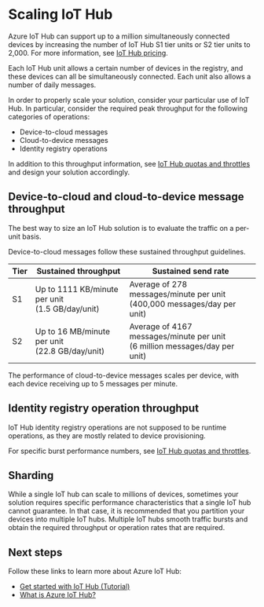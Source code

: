 <properties
 pageTitle="Azure IoT Hub scaling | Microsoft Azure"
 description="Describes how to scale Azure IoT Hub."
 services="iot-hub"
 documentationCenter=""
 authors="fsautomata"
 manager="timlt"
 editor=""/>

<tags
 ms.service="iot-hub"
 ms.devlang="na"
 ms.topic="article"
 ms.tgt_pltfrm="na"
 ms.workload="na"
 ms.date="01/20/2016"
 ms.author="elioda"/>

# Scaling IoT Hub
Azure IoT Hub can support up to a million simultaneously connected devices by increasing the number of IoT Hub S1 tier units or S2 tier units to 2,000. For more information, see [IoT Hub pricing](https://azure.microsoft.com/pricing/details/iot-hub).

Each IoT Hub unit allows a certain number of devices in the registry, and these devices can all be simultaneously connected. Each unit also allows a number of daily messages.

In order to properly scale your solution, consider your particular use of IoT Hub. In particular, consider the required peak throughput for the following categories of operations:

* Device-to-cloud messages
* Cloud-to-device messages
* Identity registry operations

In addition to this throughput information, see [IoT Hub quotas and throttles](iot-hub-devguide.md#throttling) and design your solution accordingly.

## Device-to-cloud and cloud-to-device message throughput
The best way to size an IoT Hub solution is to evaluate the traffic on a per-unit basis.

Device-to-cloud messages follow these sustained throughput guidelines.

| Tier | Sustained throughput | Sustained send rate |
| --- | --- | --- |
| S1 |Up to 1111 KB/minute per unit<br/>(1.5 GB/day/unit) |Average of 278 messages/minute per unit<br/>(400,000 messages/day per unit) |
| S2 |Up to 16 MB/minute per unit<br/>(22.8 GB/day/unit) |Average of 4167 messages/minute per unit<br/>(6 million messages/day per unit) |

The performance of cloud-to-device messages scales per device, with each device receiving up to 5 messages per minute.

## Identity registry operation throughput
IoT Hub identity registry operations are not supposed to be runtime operations, as they are mostly related to device provisioning.

For specific burst performance numbers, see [IoT Hub quotas and throttles](iot-hub-devguide.md#throttling).

## Sharding
While a single IoT hub can scale to millions of devices, sometimes your solution requires specific performance characteristics that a single IoT hub cannot guarantee. In that case, it is recommended that you partition your devices into multiple IoT hubs. Multiple IoT hubs smooth traffic bursts and obtain the required throughput or operation rates that are required.

## Next steps
Follow these links to learn more about Azure IoT Hub:

* [Get started with IoT Hub (Tutorial)](iot-hub-csharp-csharp-getstarted.md)
* [What is Azure IoT Hub?](iot-hub-what-is-iot-hub.md)

[lnk-pricing]: https://azure.microsoft.com/pricing/details/iot-hub
[IoT Hub Quotas and Throttles]: iot-hub-devguide.md#throttling

[lnk-get-started]: iot-hub-csharp-csharp-getstarted.md
[What is Azure IoT Hub?]: iot-hub-what-is-iot-hub.md
